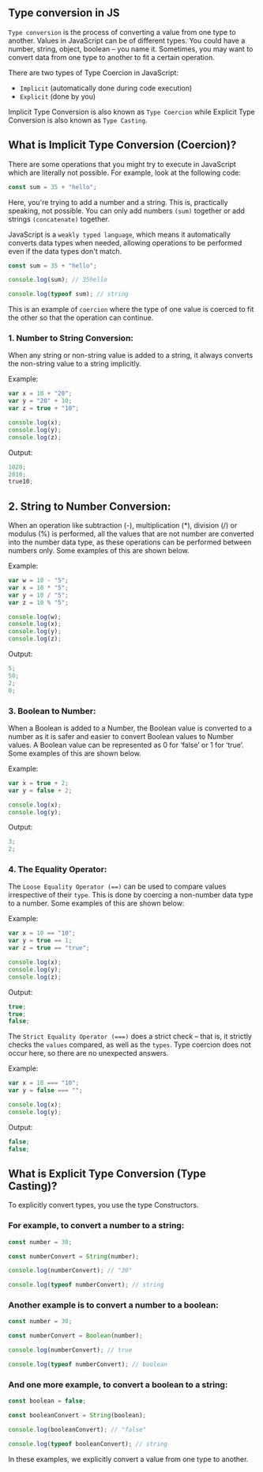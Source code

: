 ## Type conversion in JS

`Type conversion` is the process of converting a value from one type to another.
Values in JavaScript can be of different types. You could have a number, string, object, boolean – you name it. Sometimes, you may want to convert data from one type to another to fit a certain operation.

There are two types of Type Coercion in JavaScript:

- `Implicit` (automatically done during code execution)
- `Explicit` (done by you)

Implicit Type Conversion is also known as `Type Coercion` while Explicit Type Conversion is also known as `Type Casting`.

## What is Implicit Type Conversion (Coercion)?

There are some operations that you might try to execute in JavaScript which are literally not possible. For example, look at the following code:

```ts
const sum = 35 + "hello";
```

Here, you're trying to add a number and a string. This is, practically speaking, not possible. You can only add numbers `(sum)` together or add strings `(concatenate)` together.

JavaScript is a `weakly typed language`, which means it automatically converts data types when needed, allowing operations to be performed even if the data types don't match.

```ts
const sum = 35 + "hello";

console.log(sum); // 35hello

console.log(typeof sum); // string
```

This is an example of `coercion` where the type of one value is coerced to fit the other so that the operation can continue.

### 1. Number to String Conversion:

When any string or non-string value is added to a string, it always converts the non-string value to a string implicitly.

Example:

```ts
var x = 10 + "20";
var y = "20" + 10;
var z = true + "10";

console.log(x);
console.log(y);
console.log(z);
```

Output:

```ts
1020;
2010;
true10;
```

## 2. String to Number Conversion:

When an operation like subtraction (-), multiplication (\*), division (/) or modulus (%) is performed, all the values that are not number are converted into the number data type, as these operations can be performed between numbers only. Some examples of this are shown below.

Example:

```ts
var w = 10 - "5";
var x = 10 * "5";
var y = 10 / "5";
var z = 10 % "5";

console.log(w);
console.log(x);
console.log(y);
console.log(z);
```

Output:

```ts
5;
50;
2;
0;
```

### 3. Boolean to Number:

When a Boolean is added to a Number, the Boolean value is converted to a number as it is safer and easier to convert Boolean values to Number values. A Boolean value can be represented as 0 for ‘false’ or 1 for ‘true’. Some examples of this are shown below.

Example:

```ts
var x = true + 2;
var y = false + 2;

console.log(x);
console.log(y);
```

Output:

```ts
3;
2;
```

### 4. The Equality Operator:

The `Loose Equality Operator (==)` can be used to compare values irrespective of their `type`. This is done by coercing a non-number data type to a number. Some examples of this are shown below:

Example:

```ts
var x = 10 == "10";
var y = true == 1;
var z = true == "true";

console.log(x);
console.log(y);
console.log(z);
```

Output:

```ts
true;
true;
false;
```

The `Strict Equality Operator (===)` does a strict check – that is, it strictly checks the `values` compared, as well as the `types`. Type coercion does not occur here, so there are no unexpected answers.

Example:

```ts
var x = 10 === "10";
var y = false === "";

console.log(x);
console.log(y);
```

Output:

```ts
false;
false;
```

## What is Explicit Type Conversion (Type Casting)?

To explicitly convert types, you use the type Constructors.

### For example, to convert a number to a string:

```ts
const number = 30;

const numberConvert = String(number);

console.log(numberConvert); // "30"

console.log(typeof numberConvert); // string
```

### Another example is to convert a number to a boolean:

```ts
const number = 30;

const numberConvert = Boolean(number);

console.log(numberConvert); // true

console.log(typeof numberConvert); // boolean
```

### And one more example, to convert a boolean to a string:

```ts
const boolean = false;

const booleanConvert = String(boolean);

console.log(booleanConvert); // "false"

console.log(typeof booleanConvert); // string
```

In these examples, we explicitly convert a value from one type to another.
